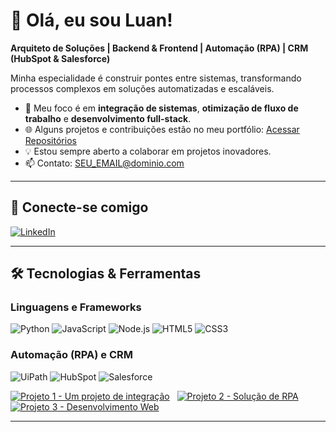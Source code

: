 # 👋 Olá, eu sou Luan!

**Arquiteto de Soluções | Backend & Frontend | Automação (RPA) | CRM (HubSpot & Salesforce)**

Minha especialidade é construir pontes entre sistemas, transformando processos complexos em soluções automatizadas e escaláveis.

- 🚀 Meu foco é em **integração de sistemas**, **otimização de fluxo de trabalho** e **desenvolvimento full-stack**.
- 🌐 Alguns projetos e contribuições estão no meu portfólio: [Acessar Repositórios](https://github.com/SEU_USUARIO?tab=repositories)
- 💡 Estou sempre aberto a colaborar em projetos inovadores.
- 📫 Contato: SEU_EMAIL@dominio.com

---

## 🔗 Conecte-se comigo
[![LinkedIn](https://img.shields.io/badge/LinkedIn-0077B5?style=for-the-badge&logo=linkedin&logoColor=white)](https://www.linkedin.com/in/luannunes/)

---

## 🛠 Tecnologias & Ferramentas
### Linguagens e Frameworks
![Python](https://img.shields.io/badge/Python-3776AB?style=for-the-badge&logo=python&logoColor=white)
![JavaScript](https://img.shields.io/badge/JavaScript-F7DF1E?style=for-the-badge&logo=javascript&logoColor=black)
![Node.js](https://img.shields.io/badge/Node.js-339933?style=for-the-badge&logo=nodedotjs&logoColor=white)
![HTML5](https://img.shields.io/badge/HTML5-E34F26?style=for-the-badge&logo=html5&logoColor=white)
![CSS3](https://img.shields.io/badge/CSS3-1572B6?style=for-the-badge&logo=css3&logoColor=white)


### Automação (RPA) e CRM
![UiPath](https://img.shields.io/badge/UiPath-FF4F00?style=for-the-badge&logo=uipath&logoColor=white)
![HubSpot](https://img.shields.io/badge/HubSpot-FF7A59?style=for-the-badge&logo=hubspot&logoColor=white)
![Salesforce](https://img.shields.io/badge/Salesforce-00A1E0?style=for-the-badge&logo=salesforce&logoColor=white)


[![Projeto 1 - Um projeto de integração](https://img.shields.io/badge/PROJETO--INTEGRAÇÃO-Python%20|%20API-blue)](https://github.com/SEU_USUARIO/NOME_DO_PROJETO_1)  
[![Projeto 2 - Solução de RPA](https://img.shields.io/badge/SOLUÇÃO--RPA-UiPath-orange)](https://github.com/SEU_USUARIO/NOME_DO_PROJETO_2)  
[![Projeto 3 - Desenvolvimento Web](https://img.shields.io/badge/WEB--APP-React%20|%20Node-yellow)](https://github.com/SEU_USUARIO/NOME_DO_PROJETO_3)

---
